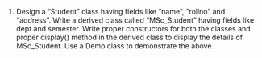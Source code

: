 1. Design a “Student” class having fields like “name”, ”rollno” and “address”. Write a derived class called “MSc_Student” having fields like dept and semester. Write proper constructors for both the classes and proper display() method in the derived class to display the details of MSc_Student. Use a Demo class to demonstrate the above.